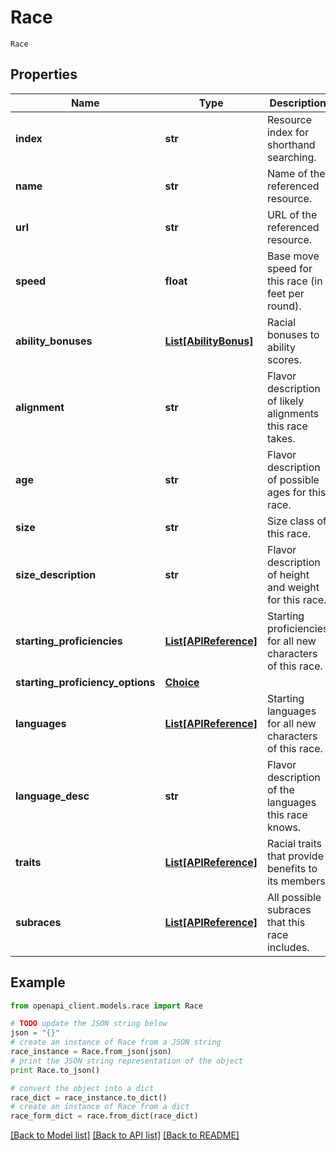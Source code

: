 # Race

`Race` 

## Properties
Name | Type | Description | Notes
------------ | ------------- | ------------- | -------------
**index** | **str** | Resource index for shorthand searching. | [optional] 
**name** | **str** | Name of the referenced resource. | [optional] 
**url** | **str** | URL of the referenced resource. | [optional] 
**speed** | **float** | Base move speed for this race (in feet per round). | [optional] 
**ability_bonuses** | [**List[AbilityBonus]**](AbilityBonus.md) | Racial bonuses to ability scores. | [optional] 
**alignment** | **str** | Flavor description of likely alignments this race takes. | [optional] 
**age** | **str** | Flavor description of possible ages for this race. | [optional] 
**size** | **str** | Size class of this race. | [optional] 
**size_description** | **str** | Flavor description of height and weight for this race. | [optional] 
**starting_proficiencies** | [**List[APIReference]**](APIReference.md) | Starting proficiencies for all new characters of this race. | [optional] 
**starting_proficiency_options** | [**Choice**](Choice.md) |  | [optional] 
**languages** | [**List[APIReference]**](APIReference.md) | Starting languages for all new characters of this race. | [optional] 
**language_desc** | **str** | Flavor description of the languages this race knows. | [optional] 
**traits** | [**List[APIReference]**](APIReference.md) | Racial traits that provide benefits to its members. | [optional] 
**subraces** | [**List[APIReference]**](APIReference.md) | All possible subraces that this race includes. | [optional] 

## Example

```python
from openapi_client.models.race import Race

# TODO update the JSON string below
json = "{}"
# create an instance of Race from a JSON string
race_instance = Race.from_json(json)
# print the JSON string representation of the object
print Race.to_json()

# convert the object into a dict
race_dict = race_instance.to_dict()
# create an instance of Race from a dict
race_form_dict = race.from_dict(race_dict)
```
[[Back to Model list]](../README.md#documentation-for-models) [[Back to API list]](../README.md#documentation-for-api-endpoints) [[Back to README]](../README.md)


